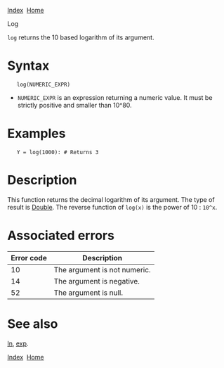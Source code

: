 [Index](index.html)  [Home](getting-started_home.html)

Log

`log` returns the 10 based logarithm of its argument.

# Syntax

```
   log(NUMERIC_EXPR)
```

* `NUMERIC_EXPR` is an expression returning a numeric value. It must be strictly positive and smaller than 10^80.

# Examples

```
   Y = log(1000): # Returns 3
```

# Description

This function returns the decimal logarithm of its argument. The type of result is [Double](4gl_double.html). The reverse function of `log(x)` is the power of 10 : `10^x`.

# Associated errors

| Error code | Description |
| --- | --- |
| 10 | The argument is not numeric. |
| 14 | The argument is negative. |
| 52 | The argument is null. |

# See also

[ln](4gl_ln.html), [exp](4gl_exp.html).

  

[Index](index.html)  [Home](getting-started_home.html)